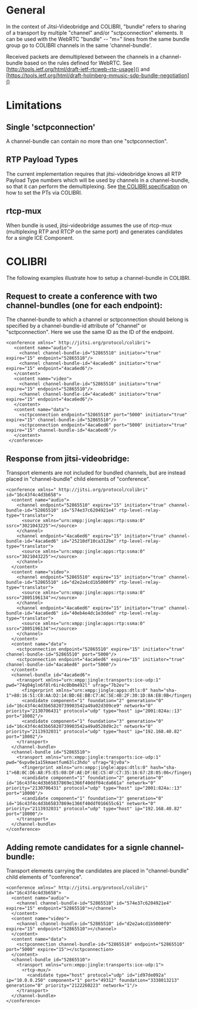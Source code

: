 # General
In the context of Jitsi-Videobridge and COLIBRI, "bundle" refers to sharing of
a transport by multiple "channel" and/or "sctpconnection" elements. It can be
used with the WebRTC "bundle" -- "m=" lines from the same bundle group go to
COLIBRI channels in the same 'channel-bundle'.

Received packets are demultiplexed between the channels in a channel-bundle
based on the rules defined for WebRTC. See 
[http://tools.ietf.org/html/draft-ietf-rtcweb-rtp-usage]() and 
[https://tools.ietf.org/html/draft-holmberg-mmusic-sdp-bundle-negotiation]()

# Limitations

## Single 'sctpconnection'
A channel-bundle can contain no more than one "sctpconnection".

## RTP Payload Types
The current implementation requires that
jitsi-videobridge knows all RTP Payload Type numbers which will be used by
channels in a channel-bundle, so that it can perform the demultiplexing. See
[the COLIBRI specification](http://xmpp.org/extensions/xep-0340.html#usecases-update-payload)
on how to set the PTs via COLIBRI.

## rtcp-mux
When bundle is used, jitsi-videobridge assumes the use of rtcp-mux
(multiplexing RTP and RTCP on the same port) and generates candidates for a
single ICE Component.

# COLIBRI
The following examples illustrate how to setup a channel-bundle in COLIBRI.

## Request to create a conference with two channel-bundles (one for each endpoint):
The channel-bundle to which a channel or sctpconnection should belong is
specified by a channel-bundle-id attribute of "channel" or "sctpconnection". Here we use the same ID as the ID of the endpoint.
```
<conference xmlns=" http://jitsi.org/protocol/colibri">
   <content name="audio">
     <channel channel-bundle-id="52865510" initiator="true" expire="15" endpoint="52865510"/>
     <channel channel-bundle-id="4aca6ed6" initiator="true" expire="15" endpoint="4aca6ed6"/>
   </content>
   <content name="video">
     <channel channel-bundle-id="52865510" initiator="true" expire="15" endpoint="52865510"/>
     <channel channel-bundle-id="4aca6ed6" initiator="true" expire="15" endpoint="4aca6ed6"/>
   </content>
   <content name="data">
     <sctpconnection endpoint="52865510" port="5000" initiator="true" expire="15" channel-bundle-id="52865510"/>
     <sctpconnection endpoint="4aca6ed6" port="5000" initiator="true" expire="15" channel-bundle-id="4aca6ed6"/>
   </content>
 </conference>
```

## Response from jitsi-videobridge:
Transport elements are not included for bundled channels, but are instead placed in "channel-bundle" child elements of "conference".

```
<conference xmlns=" http://jitsi.org/protocol/colibri" id="16c43f4c4d3b658">
  <content name="audio">
    <channel endpoint="52865510" expire="15" initiator="true" channel-bundle-id="52865510" id="574e37c6204921e4" rtp-level-relay-type="translator">
      <source xmlns="urn:xmpp:jingle:apps:rtp:ssma:0" ssrc="3021043225"></source>
    </channel>
    <channel endpoint="4aca6ed6" expire="15" initiator="true" channel-bundle-id="4aca6ed6" id="25210df10ca312be" rtp-level-relay-type="translator">
      <source xmlns="urn:xmpp:jingle:apps:rtp:ssma:0" ssrc="3021043225"></source>
    </channel>
  </content>
  <content name="video">
    <channel endpoint="52865510" expire="15" initiator="true" channel-bundle-id="52865510" id="d2e2a4cd1b5000f9" rtp-level-relay-type="translator">
      <source xmlns="urn:xmpp:jingle:apps:rtp:ssma:0" ssrc="2805196134"></source>
    </channel>
    <channel endpoint="4aca6ed6" expire="15" initiator="true" channel-bundle-id="4aca6ed6" id="40eb4e4dc1e3dded" rtp-level-relay-type="translator">
      <source xmlns="urn:xmpp:jingle:apps:rtp:ssma:0" ssrc="2805196134"></source>
    </channel>
  </content>
  <content name="data">
    <sctpconnection endpoint="52865510" expire="15" initiator="true" channel-bundle-id="52865510" port="5000"/>
    <sctpconnection endpoint="4aca6ed6" expire="15" initiator="true" channel-bundle-id="4aca6ed6" port="5000"/>
  </content>
  <channel-bundle id="4aca6ed6">
    <transport xmlns="urn:xmpp:jingle:transports:ice-udp:1" pwd="74q04gln6f8lr6ir4c0b0m492l" ufrag="7b2ev">
      <fingerprint xmlns="urn:xmpp:jingle:apps:dtls:0" hash="sha-1">88:16:51:C8:AA:D2:14:BD:6E:BB:C7:AC:5E:4B:2F:30:1D:8A:EB:0B</fingerprint>
      <candidate component="1" foundation="2" generation="0" id="16c43f4c4d3b65820739903542a49a02d309ce9" network="0" priority="2130706431" protocol="udp" type="host" ip="2001:824a::13" port="10002"/>
      <candidate component="1" foundation="3" generation="0" id="16c43f4c4d3b65820739903542a49a0528d9c2c" network="0" priority="2113932031" protocol="udp" type="host" ip="192.168.40.82" port="10002"/>
    </transport>
  </channel-bundle>
  <channel-bundle id="52865510">
    <transport xmlns="urn:xmpp:jingle:transports:ice-udp:1" pwd="6vpv0e1a15kmaetfum63lc3hdo" ufrag="8jv0a">
      <fingerprint xmlns="urn:xmpp:jingle:apps:dtls:0" hash="sha-1">6B:0C:D6:A8:F5:E5:08:DF:AE:DF:6E:C5:4F:C7:35:16:67:28:05:06</fingerprint>
      <candidate component="1" foundation="2" generation="0" id="16c43f4c4d3b65837869e1366f40ddf04cda661a" network="0" priority="2130706431" protocol="udp" type="host" ip="2001:824a::13" port="10000"/>
      <candidate component="1" foundation="3" generation="0" id="16c43f4c4d3b65837869e1366f40ddf016655c61" network="0" priority="2113932031" protocol="udp" type="host" ip="192.168.40.82" port="10000"/>
    </transport>
  </channel-bundle>
</conference>
```

## Adding remote candidates for a signle channel-bundle:
Transport elements carrying the candidates are placed in "channel-bundle" child elements of "conference".
```
<conference xmlns=" http://jitsi.org/protocol/colibri" id="16c43f4c4d3b658">
  <content name="audio">
    <channel channel-bundle-id="52865510" id="574e37c6204921e4" expire="15" endpoint="52865510"></channel>
  </content>
  <content name="video">
    <channel channel-bundle-id="52865510" id="d2e2a4cd1b5000f9" expire="15" endpoint="52865510"></channel>
  </content>
  <content name="data">
    <sctpconnection channel-bundle-id="52865510" endpoint="52865510" port="5000" expire="15"></sctpconnection>
  </content>
  <channel-bundle id="52865510">
    <transport xmlns="urn:xmpp:jingle:transports:ice-udp:1">
      <rtcp-mux/>
        <candidate type="host" protocol="udp" id="id97de092a" ip="10.0.0.250" component="1" port="49312" foundation="3338013213" generation="0" priority="2122260223" network="1"/>
    </transport>
  </channel-bundle>
</conference>
```
